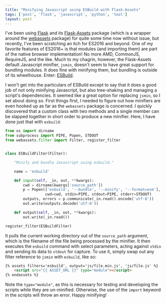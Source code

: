 ```yaml
---
title: "Minifying Javascript using ESBuild with Flask-Assets"
tags: ['post', 'flask', 'javascript', 'python', 'tool']
layout: post
---
```


I've been using [Flask] and its [Flask-Assets] package (which is a wrapper
around the [webassets] package) for quite some time now without issue, but
recently, I've been scratching an itch for ES2016 and beyond. One of my
favorite features of ES2016+ is that modules (and importing them) are part of
the native browser implementation! No more AMD, CommonJS, RequireJS, and the
like. Much to my chagrin, however, the Flask-Assets default Javascript
minifier, `jsmin`, doesn't seem to have great support for bundling modules. It
does fine with minifying them, but bundling is outside of its wheelhouse.
Enter: [ESBuild].

I won't get into the particulars of ESBuild except to say that it does a good
job of not only minifying Javascript, but also tree-shaking and managing a
script's dependencies. It seemed like a great option for replacing `jsmin`,
so I set about doing so. First things first, I needed to figure out how
minifiers are even hooked up as far as the `webassets` package is concerned. I
quickly discovered that a custom class with two methods and a single member
can be slapped together in short order to produce a new minifier. Here, I have
done just that with `esbuild`:

```python
from os import dirname
from subprocess import PIPE, Popen, STDOUT
from webassets.filter import Filter, register_filter


class ESBuildFilter(Filter):

    "Minify and bundle Javascript using esbuild."

    name = 'esbuild'

    def input(self, _in, out, **kwargs):
        cwd = dirname(kwargs['source_path'])
        p = Popen(['esbuild', '--bundle', '--minify', '--format=esm'],
                  cwd=cwd, stdin=PIPE, stdout=PIPE, stderr=STDOUT)
        outputs, errors = p.communicate(_in.read().encode('utf-8'))
        out.write(outputs.decode('utf-8'))

    def output(self, _in, out, **kwargs):
        out.write(_in.read())

register_filter(ESBuildFilter)
```

It pulls the current working directory out of the `source_path` argument, which
is the filename of the file being processed by the minifier. It then executes
the `esbuild` command with select parameters, acting against `stdin` and
sending its data to `stdout` for capture. To use it, simply swap out any
filter reference to `jsmin` with `esbuild`, like so:

```html
{% assets filters='esbuild', output='js/file.min.js', 'js/file.js' %}
    <script src="{{ ASSET_URL }}" type="module"></script>
{% endassets %}
```

Note the `type="module"`, as this is necessary for testing and developing the
scripts while they are un-minified. Otherwise, the use of the `import` keyword
in the scripts will throw an error. Happy minifying!


[Flask]: https://flask.palletsprojects.com
[Flask-Assets]: http://flask-assets.readthedocs.io
[webassets]: https://webassets.readthedocs.io
[ESBuild]: https://github.com/evanw/esbuild
